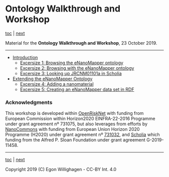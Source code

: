 # Ontology Walkthrough and Workshop

[toc](./README.md) | [next](intro.md)

Material for the **Ontology Walkthrough and Workshop**, 23 October 2019.

---

* [Introduction](intro.md)
   * [Excersize 1: Browsing the eNanoMapper ontology](browsing.md)
   * [Excersize 2: Browsing with the eNanoMapper ontology](browsing2.md)
   * [Excersize 3: Looking up JRCNM01101a in Scholia](scholia.md)
* [Extending the eNanoMapper Ontology](extending.md)
   * [Excersize 4: Adding a nanomaterial](nanomaterial.md)
   * [Excersize 5: Creating an eNanoMapper data set in RDF](rdf.md)

### Acknowledgments

This workshop is developed within [OpenRiskNet](https://openrisknet.org/) with funding from European Commission within Horizon2020
EINFRA-22-2016 Programme under grant agreement nº 731075, 
but also leverages from efforts by [NanoCommons](https://www.nanocommons.eu/) with funding from European Union Horizon 2020 Programme (H2020)
under grant agreement nº [731032](https://cordis.europa.eu/project/rcn/212586/en),
and [Scholia](https://tools.wmflabs.org/scholia/) which funding from the Alfred P. Sloan Foundation under
grant agreement G-2019-11458.

---

[toc](./README.md) | [next](intro.md)

Copyright 2019 (C) Egon Willighagen - CC-BY Int. 4.0
